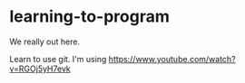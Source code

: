 # learning-to-program

We really out here.



Learn to use git. I'm using https://www.youtube.com/watch?v=RGOj5yH7evk 
